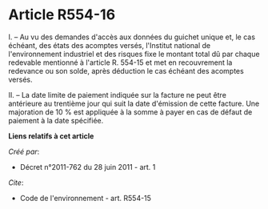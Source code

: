 # Article R554-16

I. – Au vu des demandes d'accès aux données du guichet unique et, le cas échéant, des états des acomptes versés, l'Institut
national de l'environnement industriel et des risques fixe le montant total dû par chaque redevable mentionné à l'article R.
554-15 et met en recouvrement la redevance ou son solde, après déduction le cas échéant des acomptes versés.

II. – La date limite de paiement indiquée sur la facture ne peut être antérieure au trentième jour qui suit la date
d'émission de cette facture. Une majoration de 10 % est appliquée à la somme à payer en cas de défaut de paiement à la date
spécifiée.

**Liens relatifs à cet article**

_Créé par_:

  - Décret n°2011-762 du 28 juin 2011 - art. 1

_Cite_:

  - Code de l'environnement - art. R554-15

